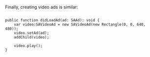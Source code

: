Finally, creating video ads is similar:

```

public function didLoadAd(ad: SAAd): void {
	var video:SAVideoAd = new SAVideoAd(new Rectangle(0, 0, 640, 480));
	video.setAd(ad);
	addChild(video);

	video.play();
}

```
